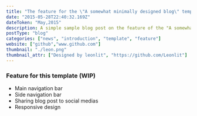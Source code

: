 ```yaml
---
title: "The feature for the \"A somewhat minimally designed blog\" template"
date: "2015-05-28T22:40:32.169Z"
dateToken: "May,2015"
description: A simple sample blog post on the feature of the "A somewhat minimally designed blog" template
postType: "blog"
categories: ["news", "introduction", "template", "feature"]
website: ["github","www.github.com"]
thumbnail: "./leon.png"
thumbnail_attr: ["Designed by leonlit", "https://github.com/Leonlit"]
---
```


### Feature for this template (WIP)
 - Main navigation bar
 - Side navigation bar
 - Sharing blog post to social medias
 - Responsive design